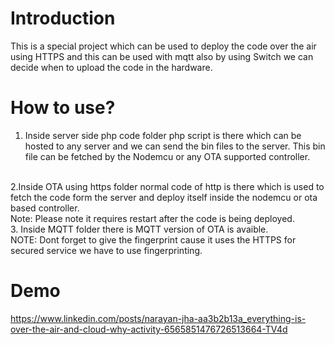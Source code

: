 # Introduction
This is a special project which can be used to deploy the code over the air using HTTPS and this can be used with mqtt also by using Switch we can decide when to upload the code in the hardware.

# How to use?

1. Inside server side php code folder php script is there which can be hosted to any server and we can send the bin files to the server. This bin file can be fetched by the Nodemcu or any OTA supported controller.
<br />
2.Inside OTA using https folder normal code of http is there which is used to fetch the code form the server and deploy itself inside the nodemcu or ota based controller.<br/>
Note: Please note it requires restart after the code is being deployed.
<br/>
3. Inside MQTT folder there is MQTT version of OTA is avaible.
<br>
NOTE: Dont forget to give the fingerprint cause it uses the HTTPS for secured service we have to use fingerprinting.<br />

# Demo
https://www.linkedin.com/posts/narayan-jha-aa3b2b13a_everything-is-over-the-air-and-cloud-why-activity-6565851476726513664-TV4d
 
